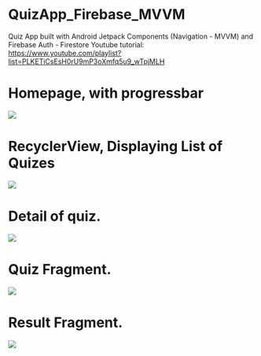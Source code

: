# QuizApp_Firebase_MVVM

Quiz App built  with Android Jetpack Components (Navigation - MVVM) and Firebase Auth - Firestore
Youtube tutorial: https://www.youtube.com/playlist?list=PLKETiCsEsH0rU9mP3oXmfq5u9_wTpjMLH

# Homepage, with progressbar
![](images/one.png)

# RecyclerView, Displaying List of Quizes
![](images/two.png)

# Detail of quiz. 
![](images/three.png)

# Quiz Fragment. 
![](images/four.png)


# Result Fragment. 
![](images/five.png)
